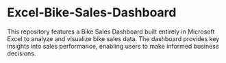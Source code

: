 # Excel-Bike-Sales-Dashboard
This repository features a Bike Sales Dashboard built entirely in Microsoft Excel to analyze and visualize bike sales data. The dashboard provides key insights into sales performance, enabling users to make informed business decisions.
